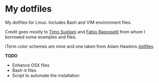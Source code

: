 My dotfiles
===========

My dotfiles for Linux. Includes Bash and VIM environment files.

Credit goes mostly to [Timo Sugliani](https://twitter.com/tsugliani) and [Fabio Raposselli](https://twitter.com/fabiorapposelli) from whom I borrowed some examples and files.

iTerm color schemes are mine and one taken from Adam Hawkins [dotfiles](https://github.com/ahawkins/dotfiles).

**TODO**
- Enhance OSX files
- Bash-it files
- Script to automate the installation
